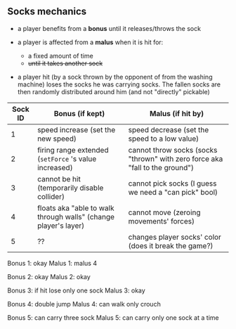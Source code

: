 ## Socks mechanics

- a player benefits from a **bonus** until it releases/throws the sock

- a player is affected from a **malus** when it is hit for: 

  - a fixed amount of time
  - ~~until it takes another sock~~

- a player hit (by a sock thrown by the opponent of from the washing machine) loses the socks he was carrying socks. The fallen socks are then randomly distributed around him (and not "directly" pickable)

  

| Sock ID | Bonus (if kept)                                              | Malus (if hit by)                                            |
| ------- | ------------------------------------------------------------ | ------------------------------------------------------------ |
| 1       | speed increase (set the new speed)                           | speed decrease (set the speed to a low value)                |
| 2       | firing range extended (`setForce` 's value increased)        | cannot throw socks (socks "thrown" with zero force aka "fall to the ground") |
| 3       | cannot be hit (temporarily disable collider)                 | cannot pick socks (I guess we need a "can pick" bool)        |
| 4       | floats aka "able to walk through walls" (change player's layer) | cannot move (zeroing movements' forces)                      |
| 5       | ??                                                           | changes player socks' color (does it break the game?)        |



Bonus 1: okay
Malus 1: malus 4

Bonus 2: okay
Malus 2: okay

Bonus 3: if hit lose only one sock
Malus 3: okay

Bonus 4: double jump
Malus 4: can walk only crouch

Bonus 5: can carry three sock
Malus 5: can carry only one sock at a time